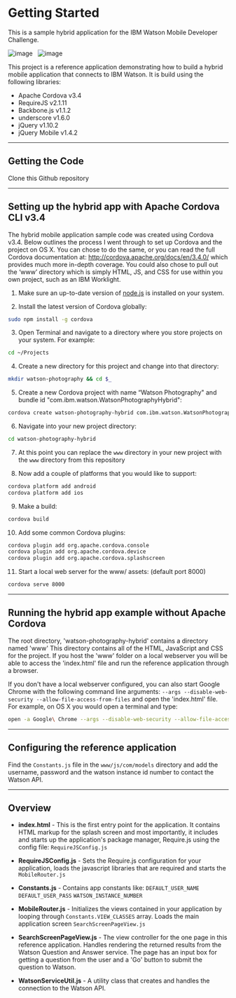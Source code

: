 Getting Started
======================

This is a sample hybrid application for the IBM Watson Mobile Developer Challenge.

![image](https://raw.githubusercontent.com/IBMMobileCoC/watson-photography-hybrid/master/readme-assets/Watson-Photography-splash-screen.png?token=1179038__eyJzY29wZSI6IlJhd0Jsb2I6SUJNTW9iaWxlQ29DL3dhdHNvbi1waG90b2dyYXBoeS1oeWJyaWQvbWFzdGVyL3JlYWRtZS1hc3NldHMvV2F0c29uLVBob3RvZ3JhcGh5LXNwbGFzaC1zY3JlZW4ucG5nIiwiZXhwaXJlcyI6MTM5OTA1OTM2OX0%3D--63d9aae6c43e8e92a513d3820006118b20927341) &nbsp;
![image](https://raw.githubusercontent.com/IBMMobileCoC/watson-photography-hybrid/master/readme-assets/Watson-Photography-answer-screen.png?token=1179038__eyJzY29wZSI6IlJhd0Jsb2I6SUJNTW9iaWxlQ29DL3dhdHNvbi1waG90b2dyYXBoeS1oeWJyaWQvbWFzdGVyL3JlYWRtZS1hc3NldHMvV2F0c29uLVBob3RvZ3JhcGh5LWFuc3dlci1zY3JlZW4ucG5nIiwiZXhwaXJlcyI6MTM5OTA1OTQwNH0%3D--c3da448febe7b681ef1b5af6c843152bdf4bd6f0)

This project is a reference application demonstrating how to build a hybrid mobile application that connects to IBM Watson. It is build using the following libraries:
* Apache Cordova v3.4
* RequireJS v2.1.11
* Backbone.js v1.1.2
* underscore v1.6.0
* jQuery v1.10.2
* jQuery Mobile v1.4.2

-----

## Getting the Code

Clone this Github repository

-----

## Setting up the hybrid app with Apache Cordova CLI v3.4

The hybrid mobile application sample code was created using Cordova v3.4. Below outlines the process I went through to set up Cordova and the project on OS X. You can chose to do the same, or you can read the full Cordova documentation at: http://cordova.apache.org/docs/en/3.4.0/ which provides much more in-depth coverage. You could also chose to pull out the ‘www’ directory which is simply HTML, JS, and CSS for use within you own project, such as an IBM Worklight.

1. Make sure an up-to-date version of [node.js] is installed on your system.

2. Install the latest version of Cordova globally:
```sh
sudo npm install -g cordova
```

3. Open Terminal and navigate to a directory where you store projects on your system. For example:
```sh
cd ~/Projects
```

4. Create a new directory for this project and change into that directory:
```sh
mkdir watson-photography && cd $_
```

5. Create a new Cordova project with name “Watson Photography" and bundle id "com.ibm.watson.WatsonPhotographyHybrid":
```sh
cordova create watson-photography-hybrid com.ibm.watson.WatsonPhotographyHybrid 'Watson Photography'
```

6. Navigate into your new project directory:
```sh 
cd watson-photography-hybrid
```

7. At this point you can replace the `www` directory in your new project with the `www` directory from this repository 

8. Now add a couple of platforms that you would like to support:
```sh
cordova platform add android
cordova platform add ios
```

9. Make a build:
```sh
cordova build
```

10. Add some common Cordova plugins:
```sh
cordova plugin add org.apache.cordova.console
cordova plugin add org.apache.cordova.device
cordova plugin add org.apache.cordova.splashscreen
```

11. Start a local web server for the www/ assets: (default port 8000)
```sh
cordova serve 8000
```

-----

## Running the hybrid app example without Apache Cordova

The root directory, 'watson-photography-hybrid' contains a directory named 'www' This directory contains all of the HTML, JavaScript and CSS for the project. If you host the 'www' folder on a local webserver you will be able to access the 'index.html' file and run the reference application through a browser.

If you don't have a local webserver configured, you can also start Google Chrome with the following command line arguments: `--args --disable-web-security --allow-file-access-from-files` and open the 'index.html' file.
For example, on OS X you would open a terminal and type:
```sh
open -a Google\ Chrome --args --disable-web-security --allow-file-access-from-files
```

-----

## Configuring the reference application
Find the `Constants.js` file in the `www/js/com/models` directory and add the username, password and the watson instance id number to contact the Watson API.

-----

## Overview
* **index.html** - This is the first entry point for the application. It contains HTML markup for the splash screen and most importantly, it includes and starts up the application's package manager, Require.js using the config file: `RequireJSConfig.js`

* **RequireJSConfig.js** - Sets the Require.js configuration for your application, loads the javascript libraries that are required and starts the `MobileRouter.js`

* **Constants.js** - Contains app constants like: `DEFAULT_USER_NAME` `DEFAULT_USER_PASS` `WATSON_INSTANCE_NUMBER`

* **MobileRouter.js** - Initializes the views contained in your application by looping through `Constants.VIEW_CLASSES` array. Loads the main application screen `SearchScreenPageView.js`

* **SearchScreenPageView.js** - The view controller for the one page in this reference application. Handles rendering the returned results from the Watson Question and Answer service. The page has an input box for getting a question from the user and a 'Go' button to submit the question to Watson.

* **WatsonServiceUtil.js** - A utility class that creates and handles the connection to the Watson API. 



[node.js]:http://nodejs.org/
